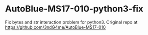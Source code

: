 # AutoBlue-MS17-010-python3-fix
Fix bytes and str interaction problem for python3. Original repo at https://github.com/3ndG4me/AutoBlue-MS17-010
